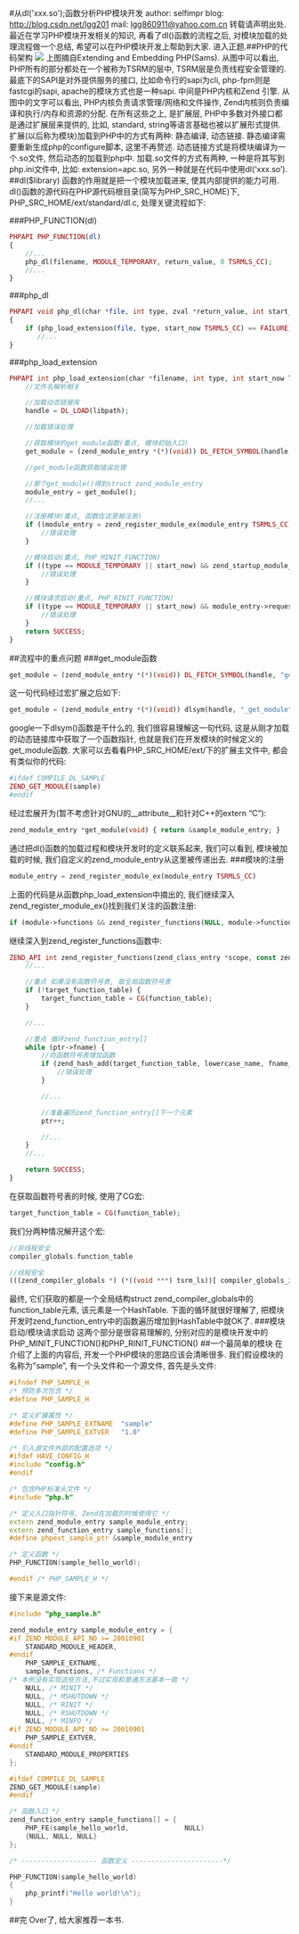 #从dl('xxx.so');函数分析PHP模块开发
author: selfimpr
blog: http://blog.csdn.net/lgg201
mail: lgg860911@yahoo.com.cn
转载请声明出处.
最近在学习PHP模块开发相关的知识, 再看了dl()函数的流程之后, 对模块加载的处理流程做一个总结, 希望可以在PHP模块开发上帮助到大家.
进入正题.##PHP的代码架构
![](http://hi.csdn.net/attachment/201107/4/0_1309773216dp36.gif)
上图摘自Extending and Embedding PHP(Sams).
从图中可以看出, PHP所有的部分都处在一个被称为TSRM的层中, TSRM层是负责线程安全管理的. 最底下的SAPI是对外提供服务的接口, 比如命令行的sapi为cli, php-fpm则是fastcgi的sapi, apache的模块方式也是一种sapi.
中间是PHP内核和Zend 引擎. 从图中的文字可以看出, PHP内核负责请求管理/网络和文件操作, Zend内核则负责编译和执行/内存和资源的分配.
在所有这些之上, 是扩展层, PHP中多数对外接口都是通过扩展层来提供的, 比如, standard, string等语言基础也被以扩展形式提供.
扩展(以后称为模块)加载到PHP中的方式有两种: 静态编译, 动态链接.
静态编译需要重新生成php的configure脚本, 这里不再赘述. 动态链接方式是将模块编译为一个.so文件, 然后动态的加载到php中.
加载.so文件的方式有两种, 一种是将其写到php.ini文件中, 比如: extension=apc.so, 另外一种就是在代码中使用dl(‘xxx.so’).
##dl($library)
函数的作用就是把一个模块加载进来, 使其内部提供的能力可用.
dl()函数的源代码在PHP源代码根目录(简写为PHP_SRC_HOME)下, PHP_SRC_HOME/ext/standard/dl.c, 处理关键流程如下:

###PHP_FUNCTION(dl)

```php
PHPAPI PHP_FUNCTION(dl)
{
	//...
    php_dl(filename, MODULE_TEMPORARY, return_value, 0 TSRMLS_CC);
	//... 
}
```
###php_dl

```php
PHPAPI void php_dl(char *file, int type, zval *return_value, int start_now TSRMLS_DC)
{
    if (php_load_extension(file, type, start_now TSRMLS_CC) == FAILURE) {
       //...
}
```
###php_load_extension

```php
PHPAPI int php_load_extension(char *filename, int type, int start_now TSRMLS_DC) {
	//文件名解析相关

	//加载动态链接库
	handle = DL_LOAD(libpath);

	//加载错误处理

	//获取模块的get_module函数(重点, 模块初始入口)
	get_module = (zend_module_entry *(*)(void)) DL_FETCH_SYMBOL(handle, "get_module");

	//get_module函数获取错误处理

	//那个get_module()得到struct zend_module_entry
	module_entry = get_module();
	//...

	//注册模块(重点, 函数在这里被注册)
	if ((module_entry = zend_register_module_ex(module_entry TSRMLS_CC)) == NULL) {
		//错误处理
	}

	//模块启动(重点, PHP_MINIT_FUNCTION)
	if ((type == MODULE_TEMPORARY || start_now) && zend_startup_module_ex(module_entry TSRMLS_CC) == FAILURE) {
		//错误处理
	}

	//模块请求启动(重点, PHP_RINIT_FUNCTION)
	if ((type == MODULE_TEMPORARY || start_now) && module_entry->request_startup_func) {
		//错误处理
	}
	return SUCCESS;
}
```
##流程中的重点问题
###get_module函数

```php
get_module = (zend_module_entry *(*)(void)) DL_FETCH_SYMBOL(handle, "get_module");
```
这一句代码经过宏扩展之后如下:

```php
get_module = (zend_module_entry *(*)(void)) dlsym(handle, "_get_module");
```
google一下dlsym()函数是干什么的, 我们很容易理解这一句代码, 这是从刚才加载的动态链接库中获取了一个函数指针, 也就是我们在开发模块的时候定义的get_module函数.
大家可以去看看PHP_SRC_HOME/ext/下的扩展主文件中, 都会有类似你的代码:

```php
#ifdef COMPILE_DL_SAMPLE
ZEND_GET_MODULE(sample)
#endif
```
经过宏展开为(暂不考虑针对GNU的__attribute__和针对C++的extern “C”):

```php
zend_module_entry *get_module(void) { return &sample_module_entry; }
```
通过把dl()函数的加载过程和模块开发时的定义联系起来, 我们可以看到, 模块被加载的时候, 我们自定义的zend_module_entry从这里被传递出去.
###模块的注册

```php
module_entry = zend_register_module_ex(module_entry TSRMLS_CC)
```
上面的代码是从函数php_load_extension中摘出的, 我们继续深入zend_register_module_ex()找到我们关注的函数注册:

```php
if (module->functions && zend_register_functions(NULL, module->functions, NULL, module->type TSRMLS_CC)==FAILURE) {
```
继续深入到zend_register_functions函数中:

```php
ZEND_API int zend_register_functions(zend_class_entry *scope, const zend_function_entry *functions, HashTable *function_table, int type TSRMLS_DC) /* {{{ */ {
	//...

	//重点 如果没有函数符号表, 取全局函数符号表
	if (!target_function_table) {
		target_function_table = CG(function_table);
	}

	//...

	//重点 循环zend_function_entry[]
	while (ptr->fname) {
		//向函数符号表增加函数
		if (zend_hash_add(target_function_table, lowercase_name, fname_len+1, &function, sizeof(zend_function), (void**)®_function) == FAILURE) {
			//错误处理
		}

		//...

		//准备遍历zend_function_entry[]下一个元素
		ptr++;

		//...
	}
	//...

	return SUCCESS;
}
```
在获取函数符号表的时候, 使用了CG宏:

```php
target_function_table = CG(function_table);
```
我们分两种情况解开这个宏:

```php
//非线程安全
compiler_globals.function_table

//线程安全
(((zend_compiler_globals *) (*((void ***) tsrm_ls))[ compiler_globals_id - 1])-> function_table)
```
最终, 它们获取的都是一个全局结构struct zend_compiler_globals中的function_table元素, 该元素是一个HashTable.
下面的循环就很好理解了, 把模块开发时zend_function_entry中的函数遍历增加到HashTable中就OK了.
###模块启动/模块请求启动
这两个部分是很容易理解的, 分别对应的是模块开发中的PHP_MINIT_FUNCTION()和PHP_RINIT_FUNCTION()
##一个最简单的模块
在介绍了上面的内容后, 开发一个PHP模块的思路应该会清晰很多.
我们假设模块的名称为”sample”, 有一个头文件和一个源文件, 首先是头文件:

```cpp
#ifndef PHP_SAMPLE_H
/* 预防多次包含 */
#define PHP_SAMPLE_H

/* 定义扩展属性 */
#define PHP_SAMPLE_EXTNAME  "sample"
#define PHP_SAMPLE_EXTVER   "1.0"

/* 引入源文件外部的配置选项 */
#ifdef HAVE_CONFIG_H
#include "config.h"
#endif

/* 包含PHP标准头文件 */
#include "php.h"

/* 定义入口指针符号, Zend在加载的时候使用它 */
extern zend_module_entry sample_module_entry;
extern zend_function_entry sample_functions[];
#define phpext_sample_ptr &sample_module_entry

/* 定义函数 */
PHP_FUNCTION(sample_hello_world);

#endif /* PHP_SAMPLE_H */
```
接下来是源文件:

```cpp
#include "php_sample.h"

zend_module_entry sample_module_entry = {
#if ZEND_MODULE_API_NO >= 20010901
    STANDARD_MODULE_HEADER,
#endif
    PHP_SAMPLE_EXTNAME,
    sample_functions, /* Functions */
/* 本例没有实现这些方法,不过实现和普通方法基本一致 */
    NULL, /* MINIT */
    NULL, /* MSHUTDOWN */
    NULL, /* RINIT */
    NULL, /* RSHUTDOWN */
    NULL, /* MINFO */
#if ZEND_MODULE_API_NO >= 20010901
    PHP_SAMPLE_EXTVER,
#endif
    STANDARD_MODULE_PROPERTIES
};

#ifdef COMPILE_DL_SAMPLE
ZEND_GET_MODULE(sample)
#endif

/* 函数入口 */
zend_function_entry sample_functions[] = {
    PHP_FE(sample_hello_world,              NULL)
    {NULL, NULL, NULL}
};

/* ------------------- 函数定义 -----------------------*/

PHP_FUNCTION(sample_hello_world)
{
    php_printf("Hello world!\n");
}
```
##完
Over了, 给大家推荐一本书<Sams Extending and Embedding PHP>.


